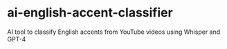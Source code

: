 # ai-english-accent-classifier
AI tool to classify English accents from YouTube videos using Whisper and GPT-4
